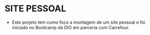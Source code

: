 # SITE PESSOAL

 - Este projeto tem como foco a montagem de um site pessoal e foi iniciado no Bootcamp da DIO em parceria com Carrefour.